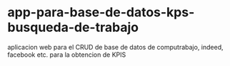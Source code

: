 # app-para-base-de-datos-kps-busqueda-de-trabajo
aplicacion web para el CRUD de base de datos de computrabajo, indeed, facebook etc. para la obtencion de KPIS
